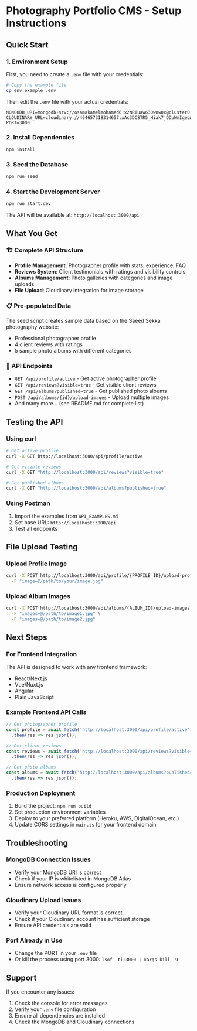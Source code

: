 # Photography Portfolio CMS - Setup Instructions

## Quick Start

### 1. Environment Setup
First, you need to create a `.env` file with your credentials:

```bash
# Copy the example file
cp env.example .env
```

Then edit the `.env` file with your actual credentials:
```
MONGODB_URI=mongodb+srv://osamakamelmohamed6:x2NRTuaw630wnw0x@cluster0.jkbgwct.mongodb.net/portfolio
CLOUDINARY_URL=cloudinary://464657318314657:xAc3DCSTR5_Hiak7jDDpWmIgeoA@egyptismycountry
PORT=3000
```

### 2. Install Dependencies
```bash
npm install
```

### 3. Seed the Database
```bash
npm run seed
```

### 4. Start the Development Server
```bash
npm run start:dev
```

The API will be available at: `http://localhost:3000/api`

## What You Get

### 🏗️ Complete API Structure
- **Profile Management**: Photographer profile with stats, experience, FAQ
- **Reviews System**: Client testimonials with ratings and visibility controls  
- **Albums Management**: Photo galleries with categories and image uploads
- **File Upload**: Cloudinary integration for image storage

### 📋 Pre-populated Data
The seed script creates sample data based on the Saeed Sekka photography website:
- Professional photographer profile
- 4 client reviews with ratings
- 5 sample photo albums with different categories

### 🔗 API Endpoints
- `GET /api/profile/active` - Get active photographer profile
- `GET /api/reviews?visible=true` - Get visible client reviews  
- `GET /api/albums?published=true` - Get published photo albums
- `POST /api/albums/{id}/upload-images` - Upload multiple images
- And many more... (see README.md for complete list)

## Testing the API

### Using curl
```bash
# Get active profile
curl -X GET http://localhost:3000/api/profile/active

# Get visible reviews
curl -X GET "http://localhost:3000/api/reviews?visible=true"

# Get published albums
curl -X GET "http://localhost:3000/api/albums?published=true"
```

### Using Postman
1. Import the examples from `API_EXAMPLES.md`
2. Set base URL: `http://localhost:3000/api`
3. Test all endpoints

## File Upload Testing

### Upload Profile Image
```bash
curl -X POST http://localhost:3000/api/profile/{PROFILE_ID}/upload-profile-image \
  -F "image=@/path/to/your/image.jpg"
```

### Upload Album Images
```bash
curl -X POST http://localhost:3000/api/albums/{ALBUM_ID}/upload-images \
  -F "images=@/path/to/image1.jpg" \
  -F "images=@/path/to/image2.jpg"
```

## Next Steps

### For Frontend Integration
The API is designed to work with any frontend framework:
- React/Next.js
- Vue/Nuxt.js  
- Angular
- Plain JavaScript

### Example Frontend API Calls
```javascript
// Get photographer profile
const profile = await fetch('http://localhost:3000/api/profile/active')
  .then(res => res.json());

// Get client reviews  
const reviews = await fetch('http://localhost:3000/api/reviews?visible=true')
  .then(res => res.json());

// Get photo albums
const albums = await fetch('http://localhost:3000/api/albums?published=true')
  .then(res => res.json());
```

### Production Deployment
1. Build the project: `npm run build`
2. Set production environment variables
3. Deploy to your preferred platform (Heroku, AWS, DigitalOcean, etc.)
4. Update CORS settings in `main.ts` for your frontend domain

## Troubleshooting

### MongoDB Connection Issues
- Verify your MongoDB URI is correct
- Check if your IP is whitelisted in MongoDB Atlas
- Ensure network access is configured properly

### Cloudinary Upload Issues  
- Verify your Cloudinary URL format is correct
- Check if your Cloudinary account has sufficient storage
- Ensure API credentials are valid

### Port Already in Use
- Change the PORT in your `.env` file
- Or kill the process using port 3000: `lsof -ti:3000 | xargs kill -9`

## Support

If you encounter any issues:
1. Check the console for error messages
2. Verify your `.env` file configuration
3. Ensure all dependencies are installed
4. Check the MongoDB and Cloudinary connections 